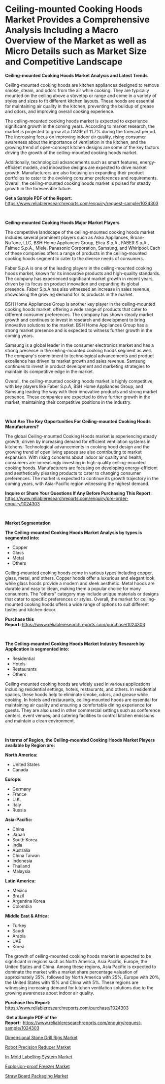 <p><h1>Ceiling-mounted Cooking Hoods Market Provides a Comprehensive Analysis Including a Macro Overview of the Market as well as Micro Details such as Market Size and Competitive Landscape</h1></p><p><strong>Ceiling-mounted Cooking Hoods Market Analysis and Latest Trends</strong></p>
<p><p>Ceiling-mounted cooking hoods are kitchen appliances designed to remove smoke, steam, and odors from the air while cooking. They are typically mounted on the ceiling above a stovetop or range and come in a variety of styles and sizes to fit different kitchen layouts. These hoods are essential for maintaining air quality in the kitchen, preventing the buildup of grease and odors, and improving overall cooking experience.</p><p>The ceiling-mounted cooking hoods market is expected to experience significant growth in the coming years. According to market research, the market is projected to grow at a CAGR of 11.7% during the forecast period. The increasing focus on improving indoor air quality, rising consumer awareness about the importance of ventilation in the kitchen, and the growing trend of open-concept kitchen designs are some of the key factors driving the growth of the ceiling-mounted cooking hoods market.</p><p>Additionally, technological advancements such as smart features, energy-efficient models, and innovative designs are expected to drive market growth. Manufacturers are also focusing on expanding their product portfolios to cater to the evolving consumer preferences and requirements. Overall, the ceiling-mounted cooking hoods market is poised for steady growth in the foreseeable future.</p></p>
<p><strong>Get a Sample PDF of the Report:&nbsp;</strong> <a href="https://www.reliableresearchreports.com/enquiry/request-sample/1024303">https://www.reliableresearchreports.com/enquiry/request-sample/1024303</a></p>
<p>&nbsp;</p>
<p><strong>Ceiling-mounted Cooking Hoods Major Market Players</strong></p>
<p><p>The competitive landscape of the ceiling-mounted cooking hoods market includes several prominent players such as Asko Appliances, Broan-NuTone, LLC, BSH Home Appliances Group, Elica S.p.A., FABER S.p.A., Falmec S.p.A., Miele, Panasonic Corporation, Samsung, and Whirlpool. Each of these companies offers a range of products in the ceiling-mounted cooking hoods segment to cater to the diverse needs of consumers.</p><p>Faber S.p.A is one of the leading players in the ceiling-mounted cooking hoods market, known for its innovative products and high-quality standards. The company has experienced significant market growth in recent years, driven by its focus on product innovation and expanding its global presence. Faber S.p.A has also witnessed an increase in sales revenue, showcasing the growing demand for its products in the market.</p><p>BSH Home Appliances Group is another key player in the ceiling-mounted cooking hoods market, offering a wide range of products that cater to different consumer preferences. The company has shown steady market growth and continues to invest in research and development to bring innovative solutions to the market. BSH Home Appliances Group has a strong market presence and is expected to witness further growth in the coming years.</p><p>Samsung is a global leader in the consumer electronics market and has a strong presence in the ceiling-mounted cooking hoods segment as well. The company's commitment to technological advancements and product excellence has driven its market growth and sales revenue. Samsung continues to invest in product development and marketing strategies to maintain its competitive edge in the market.</p><p>Overall, the ceiling-mounted cooking hoods market is highly competitive, with key players like Faber S.p.A, BSH Home Appliances Group, and Samsung leading the way with their innovative products and strong market presence. These companies are expected to drive further growth in the market, maintaining their competitive positions in the industry.</p></p>
<p>&nbsp;</p>
<p><strong>What Are The Key Opportunities For Ceiling-mounted Cooking Hoods Manufacturers?</strong></p>
<p><p>The global Ceiling-mounted Cooking Hoods market is experiencing steady growth, driven by increasing demand for efficient ventilation systems in kitchens. Technological advancements in cooking hood design and the growing trend of open living spaces are also contributing to market expansion. With rising concerns about indoor air quality and health, consumers are increasingly investing in high-quality ceiling-mounted cooking hoods. Manufacturers are focusing on developing energy-efficient and aesthetically pleasing products to cater to changing consumer preferences. The market is expected to continue its growth trajectory in the coming years, with Asia-Pacific region witnessing the highest demand.</p></p>
<p><strong>Inquire or Share Your Questions If Any Before Purchasing This Report:</strong> <a href="https://www.reliableresearchreports.com/enquiry/pre-order-enquiry/1024303">https://www.reliableresearchreports.com/enquiry/pre-order-enquiry/1024303</a></p>
<p>&nbsp;</p>
<p><strong>Market Segmentation</strong></p>
<p><strong>The Ceiling-mounted Cooking Hoods Market Analysis by types is segmented into:</strong></p>
<p><ul><li>Copper</li><li>Glass</li><li>Metal</li><li>Others</li></ul></p>
<p><p>Ceiling-mounted cooking hoods come in various types including copper, glass, metal, and others. Copper hoods offer a luxurious and elegant look, while glass hoods provide a modern and sleek aesthetic. Metal hoods are durable and easy to clean, making them a popular choice for many consumers. The "others" category may include unique materials or designs that cater to specific preferences or styles. Overall, the market for ceiling-mounted cooking hoods offers a wide range of options to suit different tastes and kitchen decor.</p></p>
<p><strong>Purchase this Report:&nbsp;</strong><a href="https://www.reliableresearchreports.com/purchase/1024303">https://www.reliableresearchreports.com/purchase/1024303</a></p>
<p>&nbsp;</p>
<p><strong>The Ceiling-mounted Cooking Hoods Market Industry Research by Application is segmented into:</strong></p>
<p><ul><li>Residential</li><li>Hotels</li><li>Restaurants</li><li>Others</li></ul></p>
<p><p>Ceiling-mounted cooking hoods are widely used in various applications including residential settings, hotels, restaurants, and others. In residential spaces, these hoods help to eliminate smoke, odors, and grease while cooking. In hotels and restaurants, ceiling-mounted hoods are essential for maintaining air quality and ensuring a comfortable dining experience for guests. They are also used in other commercial settings such as conference centers, event venues, and catering facilities to control kitchen emissions and maintain a clean environment.</p></p>
<p>&nbsp;</p>
<p><strong>In terms of Region, the Ceiling-mounted Cooking Hoods Market Players available by Region are:</strong></p>
<p>
    <p> <strong> North America: </strong>
        <ul>
            <li>United States</li>
            <li>Canada</li>
        </ul>
        </p> 
    <p> <strong> Europe: </strong>
        <ul>
            <li>Germany</li>
            <li>France</li>
            <li>U.K.</li>
            <li>Italy</li>
            <li>Russia</li>
        </ul>
        </p> 
    <p> <strong> Asia-Pacific: </strong>
        <ul>
            <li>China</li>
            <li>Japan</li>
            <li>South Korea</li>
            <li>India</li>
            <li>Australia</li>
            <li>China Taiwan</li>
            <li>Indonesia</li>
            <li>Thailand</li>
            <li>Malaysia</li>
        </ul>
        </p> 
    <p> <strong> Latin America: </strong>
        <ul>
            <li>Mexico</li>
            <li>Brazil</li>
            <li>Argentina Korea</li>
            <li>Colombia</li>
        </ul>
        </p> 
    <p> <strong> Middle East & Africa: </strong>
        <ul>
            <li>Turkey</li>
            <li>Saudi</li>
            <li>Arabia</li>
            <li>UAE</li>
            <li>Korea</li>
        </ul>
    </p>
    </p>
<p><p>The growth of ceiling-mounted cooking hoods market is expected to be significant in regions such as North America, Asia Pacific, Europe, the United States and China. Among these regions, Asia Pacific is expected to dominate the market with a market share percentage valuation of approximately 35%, followed by North America with 25%, Europe with 20%, the United States with 15% and China with 5%. These regions are witnessing increasing demand for kitchen ventilation solutions due to the growing awareness about indoor air quality.</p></p>
<p><strong>Purchase this Report: </strong><a href="https://www.reliableresearchreports.com/purchase/1024303">https://www.reliableresearchreports.com/purchase/1024303</a></p>
<p>&nbsp;<strong>Get a Sample PDF of the Report:&nbsp;&nbsp;</strong><a href="https://www.reliableresearchreports.com/enquiry/request-sample/1024303">https://www.reliableresearchreports.com/enquiry/request-sample/1024303</a></p>
<p><strong></strong></p>
<p><p><a href="https://medium.com/p/308cedec9396/edit">Dimensional Stone Drill Rigs Market</a></p><p><a href="https://github.com/sofayahoo2023/Market-Research-Report-List-3/blob/main/robot-precision-reducer-market.md">Robot Precision Reducer Market</a></p><p><a href="https://issuu.com/reportprime-2/docs/in-mold-labelling-system-market-size-2030.pptx">In-Mold Labelling System Market</a></p><p><a href="https://issuu.com/reportprime-2/docs/explosion-proof-freezer-market-size-2030.pptx">Explosion-proof Freezer Market</a></p><p><a href="https://github.com/joannesouthgate/Market-Research-Report-List-1/blob/main/straw-board-packaging-market.md">Straw Board Packaging Market</a></p></p>